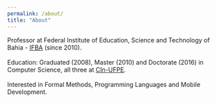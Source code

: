 ```yaml
---
permalink: /about/
title: "About"
---
```


Professor at Federal Institute of Education, Science and Technology of Bahia - <a href="https://portal.ifba.edu.br/" target="_blank">IFBA</a> (since 2010). <br><br>
Education: Graduated (2008), Master (2010) and Doctorate (2016) in Computer Science, all three at <a href="https://www.cin.ufpe.br" target="_blank">CIn-UFPE</a>. <br><br>
Interested in Formal Methods, Programming Languages ​​and Mobile Development. 